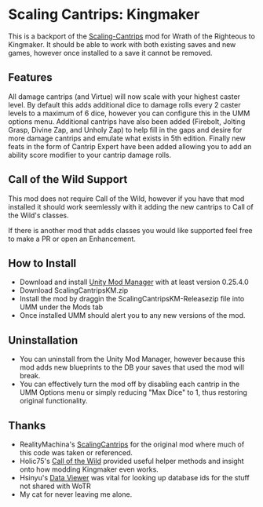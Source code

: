 # Scaling Cantrips: Kingmaker
This is a backport of the <a href="https://github.com/RealityMachina/Scaling-Cantrips">Scaling-Cantrips</a> mod for Wrath of the Righteous to Kingmaker. It should be able to work with both existing saves and new games, however once installed to a save it cannot be removed.

## Features
All damage cantrips (and Virtue) will now scale with your highest caster level. By default this adds additional dice to damage rolls every 2 caster levels to a maximum of 6 dice, however you can configure this in the UMM options menu. Additional cantrips have also been added (Firebolt, Jolting Grasp, Divine Zap, and Unholy Zap) to help fill in the gaps and desire for more damage cantrips and emulate what exists in 5th edition. Finally new feats in the form of Cantrip Expert have been added allowing you to add an ability score modifier to your cantrip damage rolls.

## Call of the Wild Support
This mod does not require Call of the Wild, however if you have that mod installed it should work seemlessly with it adding the new cantrips to Call of the Wild's classes.

If there is another mod that adds classes you would like supported feel free to make a PR or open an Enhancement.

## How to Install
- Download and install <a href="https://github.com/newman55/unity-mod-manager">Unity Mod Manager</a> with at least version 0.25.4.0
- Download ScalingCantripsKM.zip
- Install the mod by draggin the ScalingCantripsKM-Releasezip file into UMM under the Mods tab
- Once installed UMM should alert you to any new versions of the mod.

## Uninstallation
- You can uninstall from the Unity Mod Manager, however because this mod adds new blueprints to the DB your saves that used the mod will break. 
- You can effectively turn the mod off by disabling each cantrip in the UMM Options menu or simply reducing "Max Dice" to 1, thus restoring original functionality.

## Thanks
- RealityMachina's <a href="https://github.com/RealityMachina/Scaling-Cantrips">ScalingCantrips</a> for the original mod where much of this code was taken or referenced.
- Holic75's <a href="https://github.com/Holic75/KingmakerRebalance">Call of the Wild</a> provided useful helper methods and insight onto how modding Kingmaker even works.
- Hsinyu's <a href="https://www.nexusmods.com/pathfinderkingmaker/mods/106">Data Viewer</a> was vital for looking up database ids for the stuff not shared with WoTR
- My cat for never leaving me alone.
